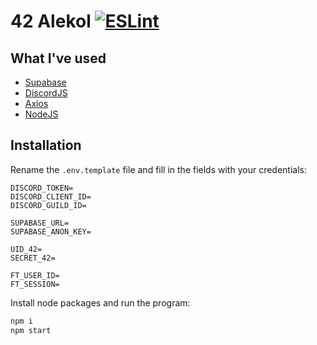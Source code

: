 # 42 Alekol [![ESLint](https://github.com/theovgl/bot_alekol/actions/workflows/lint.yml/badge.svg)](https://github.com/theovgl/bot_alekol/actions/workflows/lint.yml)

## What I've used

- [Supabase](https://github.com/supabase/supabase)
- [DiscordJS](https://github.com/discordjs/discord.js)
- [Axios](https://github.com/axios/axios)
- [NodeJS](https://github.com/nodejs/node)

## Installation

Rename the `.env.template` file and fill in the fields with your credentials:

```
DISCORD_TOKEN=
DISCORD_CLIENT_ID=
DISCORD_GUILD_ID=

SUPABASE_URL=
SUPABASE_ANON_KEY=

UID_42=
SECRET_42=

FT_USER_ID=
FT_SESSION=
```

Install node packages and run the program:

```sh
npm i
npm start
```
